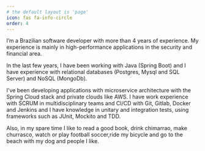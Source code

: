 ```yaml
---
# the default layout is 'page'
icon: fas fa-info-circle
order: 4
---
```


I’m a Brazilian software developer with more than 4 years of experience. My experience is mainly in high-performance applications in the security and financial area.

In the last few years, I have been working with Java (Spring Boot) and I have experience with relational databases (Postgres, Mysql and SQL Server) and NoSQL (MongoDb).

I've been developing applications with microservice architecture with the Spring Cloud stack and private clouds like AWS. 
I have work experience with SCRUM in multidisciplinary teams and CI/CD with Git, Gitlab, Docker and Jenkins and I have knowledge in unitary and integration tests, using frameworks such as JUnit, Mockito and TDD.

Also, in my spare time I like to read a good book, drink chimarrao, make churrasco, watch or play football soccer,ride my bicycle and go to the beach with my dog and people I like.